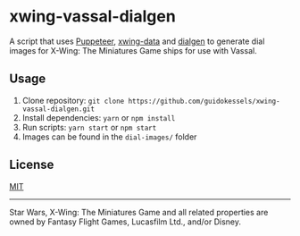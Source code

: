 # xwing-vassal-dialgen

A script that uses [Puppeteer](https://github.com/GoogleChrome/puppeteer), [xwing-data](https://github.com/guidokessels/xwing-data) and [dialgen](http://xwvassal.info/dialgen/dialgen) to generate dial images for X-Wing: The Miniatures Game ships for use with Vassal.

## Usage
1. Clone repository: `git clone https://github.com/guidokessels/xwing-vassal-dialgen.git`
1. Install dependencies: `yarn` or `npm install`
1. Run scripts: `yarn start` or `npm start`
1. Images can be found in the `dial-images/` folder


## License
[MIT](http://guidokessels.mit-license.org/)

---

Star Wars, X-Wing: The Miniatures Game and all related properties are owned by Fantasy Flight Games, Lucasfilm Ltd., and/or Disney.
